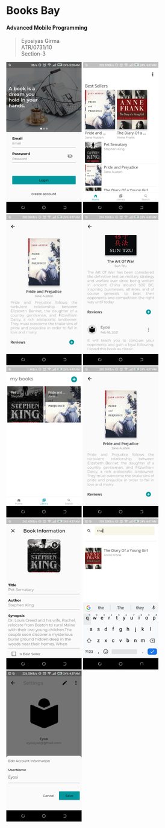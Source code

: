 # Books Bay
<h4>Advanced Mobile Programming</h4>

> Eyosiyas Girma <br/>
> ATR/0731/10 <br/>
> Section-3

<div>
<img src="screenshots/login_screen.png" width="200"> <img src="screenshots/home_screen.png" width="200"> <img src="screenshots/detail_screen.png" width="200"> <img src="screenshots/comment.png" width="200"> <img src="screenshots/library.png" width="200">
<img src="screenshots/detail_screen.png" width="200"> <img src="screenshots/post_edit_screen.png" width="200"> <img src="screenshots/search_screen.png" width="200"><img src="screenshots/account_screen.png" width="200">
</div>
